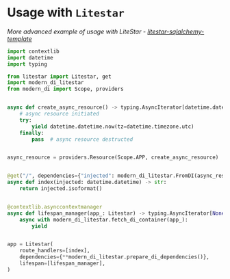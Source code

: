 # Usage with `Litestar`

*More advanced example of usage with LiteStar - [litestar-sqlalchemy-template](https://github.com/modern-python/litestar-sqlalchemy-template)*

```python
import contextlib
import datetime
import typing

from litestar import Litestar, get
import modern_di_litestar
from modern_di import Scope, providers


async def create_async_resource() -> typing.AsyncIterator[datetime.datetime]:
    # async resource initiated
    try:
        yield datetime.datetime.now(tz=datetime.timezone.utc)
    finally:
        pass  # async resource destructed


async_resource = providers.Resource(Scope.APP, create_async_resource)


@get("/", dependencies={"injected": modern_di_litestar.FromDI(async_resource)})
async def index(injected: datetime.datetime) -> str:
    return injected.isoformat()


@contextlib.asynccontextmanager
async def lifespan_manager(app_: Litestar) -> typing.AsyncIterator[None]:
    async with modern_di_litestar.fetch_di_container(app_):
        yield


app = Litestar(
    route_handlers=[index],
    dependencies={**modern_di_litestar.prepare_di_dependencies()},
    lifespan=[lifespan_manager],
)
```
